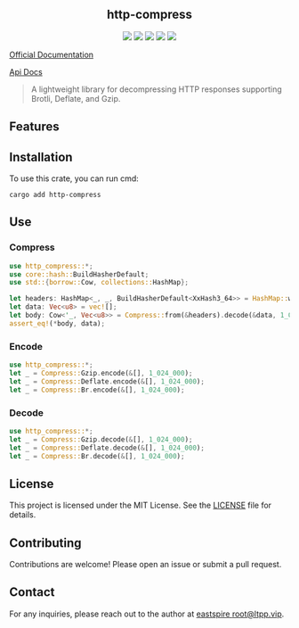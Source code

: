 <center>

## http-compress

[![](https://img.shields.io/crates/v/http-compress.svg)](https://crates.io/crates/http-compress)
[![](https://img.shields.io/crates/d/http-compress.svg)](https://img.shields.io/crates/d/http-compress.svg)
[![](https://docs.rs/http-compress/badge.svg)](https://docs.rs/http-compress)
[![](https://github.com/eastspire/http-compress/workflows/Rust/badge.svg)](https://github.com/eastspire/http-compress/actions?query=workflow:Rust)
[![](https://img.shields.io/crates/l/http-compress.svg)](./LICENSE)

</center>

[Official Documentation](https://docs.ltpp.vip/HTTP-COMPRESS/)

[Api Docs](https://docs.rs/http-compress/latest/http_compress/)

> A lightweight library for decompressing HTTP responses supporting Brotli, Deflate, and Gzip.

## Features

## Installation

To use this crate, you can run cmd:

```shell
cargo add http-compress
```

## Use

### Compress

```rust
use http_compress::*;
use core::hash::BuildHasherDefault;
use std::{borrow::Cow, collections::HashMap};

let headers: HashMap<_, _, BuildHasherDefault<XxHash3_64>> = HashMap::with_hasher(BuildHasherDefault::default());
let data: Vec<u8> = vec![];
let body: Cow<'_, Vec<u8>> = Compress::from(&headers).decode(&data, 1_024_000);
assert_eq!(*body, data);
```

### Encode

```rust
use http_compress::*;
let _ = Compress::Gzip.encode(&[], 1_024_000);
let _ = Compress::Deflate.encode(&[], 1_024_000);
let _ = Compress::Br.encode(&[], 1_024_000);
```

### Decode

```rust
use http_compress::*;
let _ = Compress::Gzip.decode(&[], 1_024_000);
let _ = Compress::Deflate.decode(&[], 1_024_000);
let _ = Compress::Br.decode(&[], 1_024_000);
```

## License

This project is licensed under the MIT License. See the [LICENSE](LICENSE) file for details.

## Contributing

Contributions are welcome! Please open an issue or submit a pull request.

## Contact

For any inquiries, please reach out to the author at [eastspire <root@ltpp.vip>](mailto:root@ltpp.vip).
